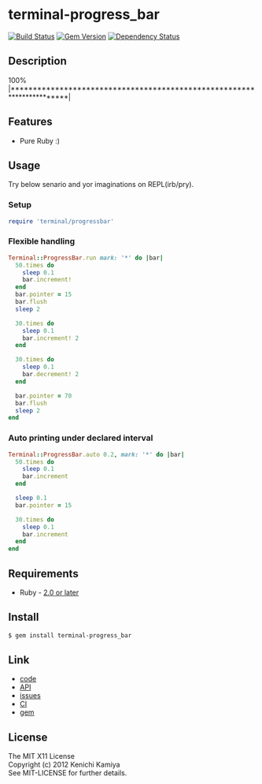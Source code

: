terminal-progress_bar
=======================

[![Build Status](https://secure.travis-ci.org/kachick/terminal-progress_bar.png)](http://travis-ci.org/kachick/terminal-progress_bar)
[![Gem Version](https://badge.fury.io/rb/terminal-progress_bar.png)](http://badge.fury.io/rb/terminal-progress_bar)
[![Dependency Status](https://gemnasium.com/kachick/terminal-progress_bar.svg)](https://gemnasium.com/kachick/terminal-progress_bar)

Description
------------

100% |***********************************************************************|

Features
--------

* Pure Ruby :)

Usage
-----

Try below senario and yor imaginations on REPL(irb/pry).

### Setup

```ruby
require 'terminal/progressbar'
```

### Flexible handling

```ruby
Terminal::ProgressBar.run mark: '*' do |bar|
  50.times do
    sleep 0.1
    bar.increment!
  end
  bar.pointer = 15
  bar.flush
  sleep 2

  30.times do
    sleep 0.1
    bar.increment! 2
  end

  30.times do
    sleep 0.1
    bar.decrement! 2
  end

  bar.pointer = 70
  bar.flush
  sleep 2
end
```

### Auto printing under declared interval

```ruby
Terminal::ProgressBar.auto 0.2, mark: '*' do |bar|
  50.times do
    sleep 0.1
    bar.increment
  end

  sleep 0.1
  bar.pointer = 15

  30.times do
    sleep 0.1
    bar.increment
  end
end
```

Requirements
-------------

* Ruby - [2.0 or later](http://travis-ci.org/#!/kachick/terminal-progress_bar)

Install
-------

```bash
$ gem install terminal-progress_bar
```

Link
----

* [code](https://github.com/kachick/terminal-progress_bar)
* [API](http://www.rubydoc.info/github/kachick/terminal-progress_bar)
* [issues](https://github.com/kachick/terminal-progress_bar/issues)
* [CI](http://travis-ci.org/#!/kachick/terminal-progress_bar)
* [gem](https://rubygems.org/gems/terminal-progress_bar)

License
--------

The MIT X11 License  
Copyright (c) 2012 Kenichi Kamiya  
See MIT-LICENSE for further details.
